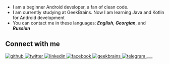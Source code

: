 ### <div align="center">
- I am a beginner Android developer, a fan of clean code.
- I am currently studying at GeekBrains. Now I am learning Java and Kotlin for Android development
- You can contact me in these languages: ***English***, ***Georgian***, and ***Russian***</div>  

## Connect with me  
<a href="https://github.com/zurbaevi" target="_blank">
<img src=https://img.shields.io/badge/github-%2324292e.svg?&style=for-the-badge&logo=github&logoColor=white alt=github style="margin-bottom: 5px;" />
</a>
<a href="https://twitter.com/zurbaevi" target="_blank">
<img src=https://img.shields.io/badge/twitter-%2300acee.svg?&style=for-the-badge&logo=twitter&logoColor=white alt=twitter style="margin-bottom: 5px;" />
</a>
<a href="https://linkedin.com/in/nika-zurbaevi-6a79b21ba" target="_blank">
<img src=https://img.shields.io/badge/linkedin-%231E77B5.svg?&style=for-the-badge&logo=linkedin&logoColor=white alt=linkedin style="margin-bottom: 5px;" />
</a>
<a href="https://www.facebook.com/zurbaevi" target="_blank">
<img src=https://img.shields.io/badge/facebook-%232E87FB.svg?&style=for-the-badge&logo=facebook&logoColor=white alt=facebook style="margin-bottom: 5px;" />
</a>  
<a href="https://geekbrains.ru/users/4706985" target="_blank">
<img src=https://img.shields.io/badge/geekbrains%20-%23E4405F.svg?&style=for-the-badge&logo=mail.ru&logoColor=white alt=geekbrains style="margin-bottom: 5px;" />
</a>
<a href="https://t.me/zurbaevi" target="_blank">
<img src=https://img.shields.io/badge/telegram-%231E77B5.svg?&style=for-the-badge&logo=telegram&logoColor=white alt=telegram style="margin-bottom: 5px;" />
</a>  
___
